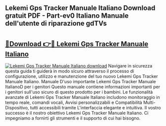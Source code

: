 ## Lekemi Gps Tracker Manuale Italiano Download gratuit PDF - Part-ev0 Italiano Manuale dell'utente di riparazione gdTVs

# <h2><a href="http://dfgsypa.blite.top/?on=Lekemi+Gps+Tracker+Manuale+Italiano">🔗Download 👉🔴 Lekemi Gps Tracker Manuale Italiano</a></h2>

[![Lekemi Gps Tracker Manuale Italiano download](https://i.imgur.com/lujVjoI.png)](http://dfgsypa.blite.top/?on=Lekemi+Gps+Tracker+Manuale+Italiano)
Navigare in sicurezza questa guida ti guiderà in modo sicuro attraverso il processo di configurazione, utilizzo e manutenzione del tuo nuovo Lekemi Gps Tracker Manuale Italiano. Manuale D'uso importante Lekemi Gps Tracker Manuale ItalianoD per i genitori Questo manuale contiene informazioni importanti per i genitori sull'uso sicuro di questo prodotto per i bambini. Le funzionalità avanzate di Lekemi Gps Tracker Manuale Italiano includono monitoraggio in tempo reale, comandi vocali, Avvisi personalizzabili e Compatibilità Multi-Dispositivo, tutti accessibili tramite L'interfaccia elegante e intuitiva. Il vostro successo è il nostro obiettivo Lekemi Gps Tracker Manuale Italiano. Ci impegniamo a fornirti gli strumenti e il supporto di cui hai bisogno.

